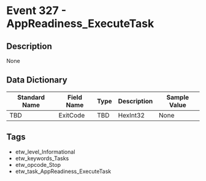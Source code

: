# Event 327 - AppReadiness_ExecuteTask

## Description
None

## Data Dictionary
|Standard Name|Field Name|Type|Description|Sample Value|
|---|---|---|---|---|
|TBD|ExitCode|TBD|HexInt32|None|None|

## Tags
* etw_level_Informational
* etw_keywords_Tasks
* etw_opcode_Stop
* etw_task_AppReadiness_ExecuteTask
